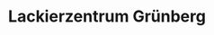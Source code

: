 ---
title: "Lackierzentrum Grünberg"
url: /gruenberg/lackierzentrum-gruenberg/
shop: Autowerkstatt
---